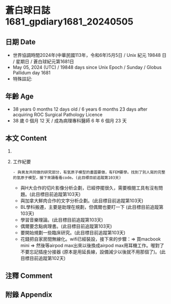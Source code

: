 [_metadata_:encoding]: - "utf-8"
[_metadata_:language]: - "zh-Hant-TW"
[_metadata_:fileformat]: - "markdown"
[_metadata_:MIME_type]: - "text/plain"
[_metadata_:markdown_version]: - "commonmark version 0.30"
[_metadata_:markdown_spec]: - "https://spec.commonmark.org/0.30/"

# 蒼白球日誌1681_gpdiary1681_20240505 #

## 日期 Date ##

* 世界協調時間2024年(中華民國113年，令和6年)5月5日 / Unix 紀元 19848 日 / 星期日 / 蒼白球紀元第1681日
* May 05, 2024 (UTC) / 19848 days since Unix Epoch / Sunday / Globus Pallidum day 1681
* 特殊註記:

## 年齡 Age ##

* 38 years 0 months 12 days old / 6 years 6 months 23 days after acquiring ROC Surgical Pathology Licence
* 38 歲 0 個月 12 天 / 成為病理專科醫師 6 年 6 個月 23 天

## 本文 Content ##

1. 

    
2. 工作紀要

       - 與男友共同做的研究部分，有氫原子模型的畫圖要做，有FEM要學。找到了別人寫的完整的氫原子模型，接下來讀看看code。(此目標目前追蹤第103天)
   - 與H大合作的切片影像分析企劃，已經停擺很久，需要檢閱工具有沒有問題。(此目標目前追蹤第103天)
   - 與加拿大鮮肉合作的文字分析企劃。(此目標目前追蹤第103天)
   - BL學科搬遷，主要是助理在規劃，但偶爾也要盯一下 (此目標目前追蹤第103天)
   - 學習音樂理論。(此目標目前追蹤第103天)
   - 偶爾要念點病理書。(此目標目前追蹤第103天)
   - 要開始規劃一些臨床研究。(此目標目前追蹤第103天)
   - 花錢把自家房間無線化。wifi已經裝設，接下來的步驟：=> 買macbook mini => 然後等airpod max出來以後換成airpod max用耳機工作。喔對了不要忘記插座分接器 (原本是用延長線，設備減少以後就不用那個了)。(此目標目前追蹤第102天)


## 注釋 Comment ##


## 附錄 Appendix ##

